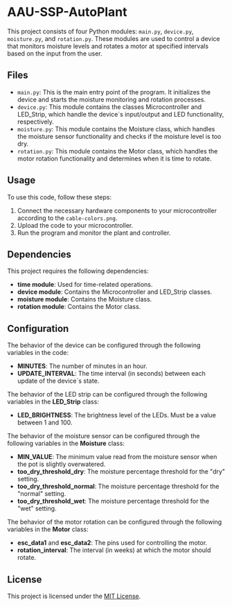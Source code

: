 
# AAU-SSP-AutoPlant
This project consists of four Python modules: `main.py`, `device.py`, `moisture.py`, and `rotation.py`. These modules are used to control a device that monitors moisture levels and rotates a motor at specified intervals based on the input from the user.

## Files
* `main.py`: This is the main entry point of the program. It initializes the device and starts the moisture monitoring and rotation processes.
* `device.py`: This module contains the classes Microcontroller and LED_Strip, which handle the device`s input/output and LED functionality, respectively.
* `moisture.py`: This module contains the Moisture class, which handles the moisture sensor functionality and checks if the moisture level is too dry.
* `rotation.py`: This module contains the Motor class, which handles the motor rotation functionality and determines when it is time to rotate.


## Usage
To use this code, follow these steps:

1. Connect the necessary hardware components to your microcontroller according to the `cable-colors.png`.
2. Upload the code to your microcontroller.
3. Run the program and monitor the plant and controller.


## Dependencies
This project requires the following dependencies:

* **time module**: Used for time-related operations.
* **device module**: Contains the Microcontroller and LED_Strip classes.
* **moisture module**: Contains the Moisture class.
* **rotation module**: Contains the Motor class.


## Configuration
The behavior of the device can be configured through the following variables in the code:

* **MINUTES**: The number of minutes in an hour.
* **UPDATE_INTERVAL**: The time interval (in seconds) between each update of the device`s state.


The behavior of the LED strip can be configured through the following variables in the **LED_Strip** class:

* **LED_BRIGHTNESS**: The brightness level of the LEDs. Must be a value between 1 and 100.


The behavior of the moisture sensor can be configured through the following variables in the **Moisture** class:

* **MIN_VALUE**: The minimum value read from the moisture sensor when the pot is slightly overwatered.
* **too_dry_threshold_dry**: The moisture percentage threshold for the "dry" setting.
* **too_dry_threshold_normal**: The moisture percentage threshold for the "normal" setting.
* **too_dry_threshold_wet**: The moisture percentage threshold for the "wet" setting.


The behavior of the motor rotation can be configured through the following variables in the **Motor** class:

* **esc_data1** and **esc_data2**: The pins used for controlling the motor.
* **rotation_interval**: The interval (in weeks) at which the motor should rotate.


## License

This project is licensed under the [MIT License](LICENSE).

